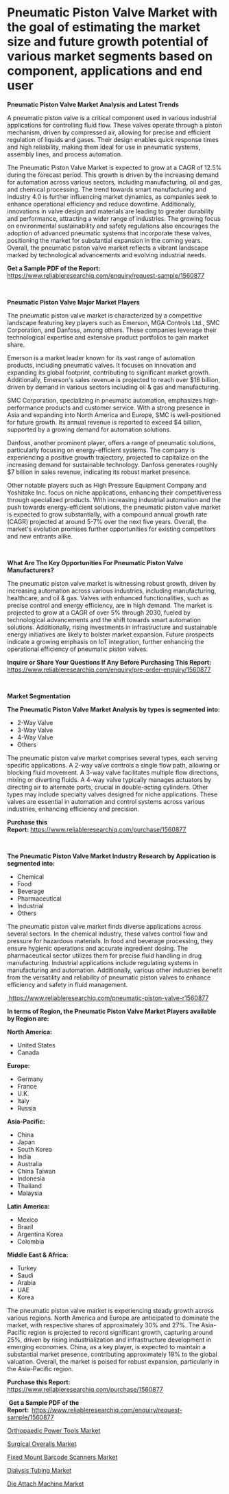 <p><h1>Pneumatic Piston Valve Market with the goal of estimating the market size and future growth potential of various market segments based on component, applications and end user</h1></p><p><strong>Pneumatic Piston Valve Market Analysis and Latest Trends</strong></p>
<p><p>A pneumatic piston valve is a critical component used in various industrial applications for controlling fluid flow. These valves operate through a piston mechanism, driven by compressed air, allowing for precise and efficient regulation of liquids and gases. Their design enables quick response times and high reliability, making them ideal for use in pneumatic systems, assembly lines, and process automation.</p><p>The Pneumatic Piston Valve Market is expected to grow at a CAGR of 12.5% during the forecast period. This growth is driven by the increasing demand for automation across various sectors, including manufacturing, oil and gas, and chemical processing. The trend towards smart manufacturing and Industry 4.0 is further influencing market dynamics, as companies seek to enhance operational efficiency and reduce downtime. Additionally, innovations in valve design and materials are leading to greater durability and performance, attracting a wider range of industries. The growing focus on environmental sustainability and safety regulations also encourages the adoption of advanced pneumatic systems that incorporate these valves, positioning the market for substantial expansion in the coming years. Overall, the pneumatic piston valve market reflects a vibrant landscape marked by technological advancements and evolving industrial needs.</p></p>
<p><strong>Get a Sample PDF of the Report:&nbsp;</strong> <a href="https://www.reliableresearchiq.com/enquiry/request-sample/1560877?utm_campaign=1159&utm_medium=2&utm_source=Github&utm_content=ia&utm_term=08042025&utm_id=pneumatic-piston-valve">https://www.reliableresearchiq.com/enquiry/request-sample/1560877</a></p>
<p>&nbsp;</p>
<p><strong>Pneumatic Piston Valve Major Market Players</strong></p>
<p><p>The pneumatic piston valve market is characterized by a competitive landscape featuring key players such as Emerson, MGA Controls Ltd., SMC Corporation, and Danfoss, among others. These companies leverage their technological expertise and extensive product portfolios to gain market share.</p><p>Emerson is a market leader known for its vast range of automation products, including pneumatic valves. It focuses on innovation and expanding its global footprint, contributing to significant market growth. Additionally, Emerson's sales revenue is projected to reach over $18 billion, driven by demand in various sectors including oil & gas and manufacturing.</p><p>SMC Corporation, specializing in pneumatic automation, emphasizes high-performance products and customer service. With a strong presence in Asia and expanding into North America and Europe, SMC is well-positioned for future growth. Its annual revenue is reported to exceed $4 billion, supported by a growing demand for automation solutions.</p><p>Danfoss, another prominent player, offers a range of pneumatic solutions, particularly focusing on energy-efficient systems. The company is experiencing a positive growth trajectory, projected to capitalize on the increasing demand for sustainable technology. Danfoss generates roughly $7 billion in sales revenue, indicating its robust market presence.</p><p>Other notable players such as High Pressure Equipment Company and Yoshitake Inc. focus on niche applications, enhancing their competitiveness through specialized products. With increasing industrial automation and the push towards energy-efficient solutions, the pneumatic piston valve market is expected to grow substantially, with a compound annual growth rate (CAGR) projected at around 5-7% over the next five years. Overall, the market's evolution promises further opportunities for existing competitors and new entrants alike.</p></p>
<p>&nbsp;</p>
<p><strong>What Are The Key Opportunities For Pneumatic Piston Valve Manufacturers?</strong></p>
<p><p>The pneumatic piston valve market is witnessing robust growth, driven by increasing automation across various industries, including manufacturing, healthcare, and oil & gas. Valves with enhanced functionalities, such as precise control and energy efficiency, are in high demand. The market is projected to grow at a CAGR of over 5% through 2030, fueled by technological advancements and the shift towards smart automation solutions. Additionally, rising investments in infrastructure and sustainable energy initiatives are likely to bolster market expansion. Future prospects indicate a growing emphasis on IoT integration, further enhancing the operational efficiency of pneumatic piston valves.</p></p>
<p><strong>Inquire or Share Your Questions If Any Before Purchasing This Report:</strong> <a href="https://www.reliableresearchiq.com/enquiry/pre-order-enquiry/1560877?utm_campaign=1159&utm_medium=2&utm_source=Github&utm_content=ia&utm_term=08042025&utm_id=pneumatic-piston-valve">https://www.reliableresearchiq.com/enquiry/pre-order-enquiry/1560877</a></p>
<p>&nbsp;</p>
<p><strong>Market Segmentation</strong></p>
<p><strong>The Pneumatic Piston Valve Market Analysis by types is segmented into:</strong></p>
<p><ul><li>2-Way Valve</li><li>3-Way Valve</li><li>4-Way Valve</li><li>Others</li></ul></p>
<p><p>The pneumatic piston valve market comprises several types, each serving specific applications. A 2-way valve controls a single flow path, allowing or blocking fluid movement. A 3-way valve facilitates multiple flow directions, mixing or diverting fluids. A 4-way valve typically manages actuators by directing air to alternate ports, crucial in double-acting cylinders. Other types may include specialty valves designed for niche applications. These valves are essential in automation and control systems across various industries, enhancing efficiency and precision.</p></p>
<p><strong>Purchase this Report:&nbsp;</strong><a href="https://www.reliableresearchiq.com/purchase/1560877?utm_campaign=1159&utm_medium=2&utm_source=Github&utm_content=ia&utm_term=08042025&utm_id=pneumatic-piston-valve">https://www.reliableresearchiq.com/purchase/1560877</a></p>
<p>&nbsp;</p>
<p><strong>The Pneumatic Piston Valve Market Industry Research by Application is segmented into:</strong></p>
<p><ul><li>Chemical</li><li>Food</li><li>Beverage</li><li>Pharmaceutical</li><li>Industrial</li><li>Others</li></ul></p>
<p><p>The pneumatic piston valve market finds diverse applications across several sectors. In the chemical industry, these valves control flow and pressure for hazardous materials. In food and beverage processing, they ensure hygienic operations and accurate ingredient dosing. The pharmaceutical sector utilizes them for precise fluid handling in drug manufacturing. Industrial applications include regulating systems in manufacturing and automation. Additionally, various other industries benefit from the versatility and reliability of pneumatic piston valves to enhance efficiency and safety in fluid management.</p></p>
<p><a href="https://www.reliableresearchiq.com/pneumatic-piston-valve-r1560877?utm_campaign=1159&utm_medium=2&utm_source=Github&utm_content=ia&utm_term=08042025&utm_id=pneumatic-piston-valve">&nbsp;https://www.reliableresearchiq.com/pneumatic-piston-valve-r1560877</a></p>
<p><strong>In terms of Region, the Pneumatic Piston Valve Market Players available by Region are:</strong></p>
<p>
    <p> <strong> North America: </strong>
        <ul>
            <li>United States</li>
            <li>Canada</li>
        </ul>
        </p> 
    <p> <strong> Europe: </strong>
        <ul>
            <li>Germany</li>
            <li>France</li>
            <li>U.K.</li>
            <li>Italy</li>
            <li>Russia</li>
        </ul>
        </p> 
    <p> <strong> Asia-Pacific: </strong>
        <ul>
            <li>China</li>
            <li>Japan</li>
            <li>South Korea</li>
            <li>India</li>
            <li>Australia</li>
            <li>China Taiwan</li>
            <li>Indonesia</li>
            <li>Thailand</li>
            <li>Malaysia</li>
        </ul>
        </p> 
    <p> <strong> Latin America: </strong>
        <ul>
            <li>Mexico</li>
            <li>Brazil</li>
            <li>Argentina Korea</li>
            <li>Colombia</li>
        </ul>
        </p> 
    <p> <strong> Middle East & Africa: </strong>
        <ul>
            <li>Turkey</li>
            <li>Saudi</li>
            <li>Arabia</li>
            <li>UAE</li>
            <li>Korea</li>
        </ul>
    </p>
    </p>
<p><p>The pneumatic piston valve market is experiencing steady growth across various regions. North America and Europe are anticipated to dominate the market, with respective shares of approximately 30% and 27%. The Asia-Pacific region is projected to record significant growth, capturing around 25%, driven by rising industrialization and infrastructure development in emerging economies. China, as a key player, is expected to maintain a substantial market presence, contributing approximately 18% to the global valuation. Overall, the market is poised for robust expansion, particularly in the Asia-Pacific region.</p></p>
<p><strong>Purchase this Report: </strong><a href="https://www.reliableresearchiq.com/purchase/1560877?utm_campaign=1159&utm_medium=2&utm_source=Github&utm_content=ia&utm_term=08042025&utm_id=pneumatic-piston-valve">https://www.reliableresearchiq.com/purchase/1560877</a></p>
<p>&nbsp;<strong>Get a Sample PDF of the Report:&nbsp;&nbsp;</strong><a href="https://www.reliableresearchiq.com/enquiry/request-sample/1560877?utm_campaign=1159&utm_medium=2&utm_source=Github&utm_content=ia&utm_term=08042025&utm_id=pneumatic-piston-valve">https://www.reliableresearchiq.com/enquiry/request-sample/1560877</a></p>
<p><strong></strong></p>
<p><p><a href="https://www.linkedin.com/pulse/orthopaedic-power-tools-market-analysis-historical-data-future-ffjxc?utm_campaign=1159&utm_medium=2&utm_source=Github&utm_content=ia&utm_term=08042025&utm_id=pneumatic-piston-valve">Orthopaedic Power Tools Market</a></p><p><a href="https://www.linkedin.com/pulse/surgical-overalls-market-global-share-ranking-overall-ahpnc?utm_campaign=1159&utm_medium=2&utm_source=Github&utm_content=ia&utm_term=08042025&utm_id=pneumatic-piston-valve">Surgical Overalls Market</a></p><p><a href="https://github.com/rushanday/Market-Research-Report-List-1/blob/main/fixed-mount-barcode-scanners-market.md?utm_campaign=1159&utm_medium=2&utm_source=Github&utm_content=ia&utm_term=08042025&utm_id=pneumatic-piston-valve">Fixed Mount Barcode Scanners Market</a></p><p><a href="https://www.linkedin.com/pulse/understanding-surging-dialysis-tubing-market-114-cagr-top-growth-bqohc?utm_campaign=1159&utm_medium=2&utm_source=Github&utm_content=ia&utm_term=08042025&utm_id=pneumatic-piston-valve">Dialysis Tubing Market</a></p><p><a href="https://github.com/lisaeichler20775/Market-Research-Report-List-1/blob/main/die-attach-machine-market.md?utm_campaign=1159&utm_medium=2&utm_source=Github&utm_content=ia&utm_term=08042025&utm_id=pneumatic-piston-valve">Die Attach Machine Market</a></p></p>